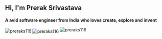 <h2 align="left">Hi, I'm Prerak Srivastava</h2>
<h4 align="left">A avid software engineer from India who loves create, explore and invent</h4>


<p align="center"><img align="left" src="https://github-readme-stats.vercel.app/api/top-langs?username=preraks116&show_icons=true&locale=en&layout=compact" alt="preraks116" /></p>
<img align="center" src="https://github-readme-stats.vercel.app/api?username=preraks116&show_icons=true&locale=en" alt="preraks116" />
<img align="center" style="margin-top: -10px;" src="https://github-readme-streak-stats.herokuapp.com/?user=preraks116&" alt="preraks116" />

